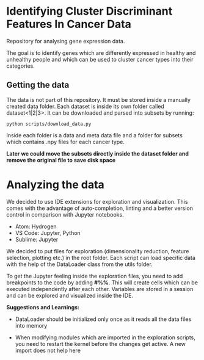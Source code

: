 # Identifying Cluster Discriminant Features In Cancer Data

Repository for analysing gene expression data. 

The goal is to identify genes which are differently expressed in healthy and unhealthy people and
which can be used to cluster cancer types into their categories.

## Getting the data

The data is not part of this repository. It must be stored inside a manually created data folder. 
Each dataset is inside its own folder called dataset<1|2|3>.
It can be downloaded and parsed into subsets by running:

```
python scripts/download_data.py
```

Inside each folder is a data and meta data file and a folder for subsets which contains .npy files for each cancer type. 

**Later we could move the subsets directly inside the dataset folder and remove the original file to save disk space**

# Analyzing the data

We decided to use IDE extensions for exploration and visualization. 
This comes with the advantage of auto-completion, linting and a better version control in comparison with Jupyter notebooks.

* Atom: Hydrogen
* VS Code: Jupyter, Python
* Sublime: Jupyter

We decided to put files for exploration (dimensionality reduction, feature selection, plotting etc.) in the root folder.
Each script can load specific data with the help of the DataLoader class from the utils folder. 

To get the Jupyter feeling inside the exploration files, you need to add breakpoints to the code by adding **#%%**. 
This will create cells which can be executed independently after each other. Variables are stored in a session and can be explored and visualized inside the IDE.

**Suggestions and Learnings:**

* DataLoader should be initialized only once as it reads all the data files into memory

* When modifying modules which are imported in the exploration scripts, you need to restart the kernel before the changes get active. A new import does not help here
